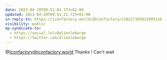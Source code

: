 ```yaml
---
date: 2023-04-20T09:51:03.373+02:00
updated: 2023-04-20T09:51:21.723+02:00
in-reply-to: https://iconfactory.world/@Iconfactory/110227392012699116
visibility: public
mp-syndicate-to:
  - https://social.lol/@alienlebarge
  - https://twitter.com/alienlebarge
---
```

@Iconfactory@iconfactory.world Thanks ! Can't wait
